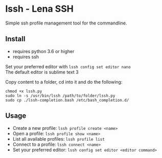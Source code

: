 # lssh - Lena SSH

Simple ssh profile management tool for the commandline.

## Install

* requires python 3.6 or higher
* requires ssh

Set your preferred editor with
``lssh config set editor nano``  
The default editor is sublime text 3

Copy content to a folder, cd into it and do the following:
```
chmod +x lssh.py
sudo ln -s /usr/bin/lssh /path/to/folder/lssh.py
sudo cp ./lssh-completion.bash /etc/bash_completion.d/
```

## Usage

* Create a new profile:
``lssh profile create <name>``
* Open a profile:
``lssh profile show <name>``
* List all available profiles:
``lssh profile list``
* Connect to a profile:
``lssh connect <name>``
* Set your preferred editor:
``lssh config set editor <editor command>``